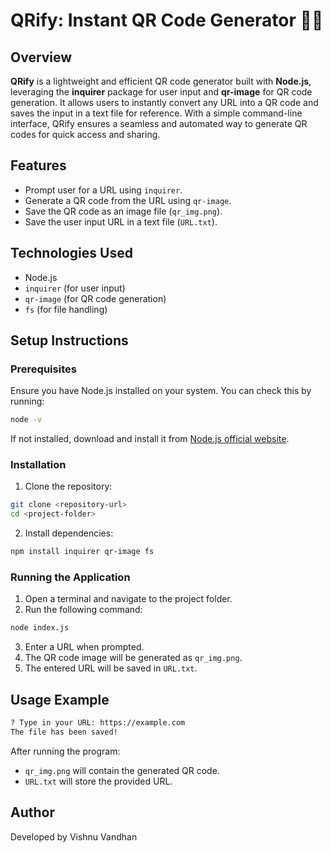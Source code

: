 # QRify: Instant QR Code Generator 🚀🔗

## Overview
**QRify** is a lightweight and efficient QR code generator built with **Node.js**, leveraging the **inquirer** package for user input and **qr-image** for QR code generation. It allows users to instantly convert any URL into a QR code and saves the input in a text file for reference. With a simple command-line interface, QRify ensures a seamless and automated way to generate QR codes for quick access and sharing.

## Features
- Prompt user for a URL using `inquirer`.
- Generate a QR code from the URL using `qr-image`.
- Save the QR code as an image file (`qr_img.png`).
- Save the user input URL in a text file (`URL.txt`).

## Technologies Used
- Node.js
- `inquirer` (for user input)
- `qr-image` (for QR code generation)
- `fs` (for file handling)

## Setup Instructions
### Prerequisites
Ensure you have Node.js installed on your system. You can check this by running:
```sh
node -v
```
If not installed, download and install it from [Node.js official website](https://nodejs.org/).

### Installation
1. Clone the repository:
```sh
git clone <repository-url>
cd <project-folder>
```
2. Install dependencies:
```sh
npm install inquirer qr-image fs
```

### Running the Application
1. Open a terminal and navigate to the project folder.
2. Run the following command:
```sh
node index.js
```
3. Enter a URL when prompted.
4. The QR code image will be generated as `qr_img.png`.
5. The entered URL will be saved in `URL.txt`.

## Usage Example
```sh
? Type in your URL: https://example.com
The file has been saved!
```
After running the program:
- `qr_img.png` will contain the generated QR code.
- `URL.txt` will store the provided URL.


## Author
Developed by Vishnu Vandhan

